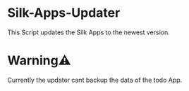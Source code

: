 # Silk-Apps-Updater
This Script updates the Silk Apps to the newest version.

# Warning⚠️
Currently the updater cant backup the data of the todo App.
